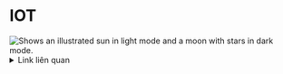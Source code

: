 
# IOT




<picture>
  <img alt="Shows an illustrated sun in light mode and a moon with stars in dark mode." src="https://i.pinimg.com/originals/76/47/ec/7647ecfb510bcd1a07c8baea2436d090.jpg">
</picture>


<details>
<summary>Link liên quan</summary>

  
| Name | URL |
|-----:|---------------|
|Realtime Database:|https://console.firebase.google.com/u/0/project/test-zkz/database/test-zkz-default-rtdb/data|
|Project Console:|https://console.firebase.google.com/project/test-zkz/overview|
|Hosting URL:|https://test-zkz.web.app|


</details>


